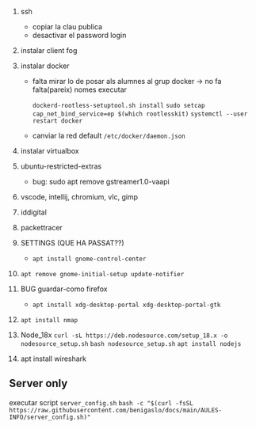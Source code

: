 1. ssh
    - copiar la clau publica
    - desactivar el password login
1. instalar client fog
1. instalar docker
    - falta mirar lo de posar als alumnes al grup docker -> no fa falta(pareix) nomes executar
      
      `dockerd-rootless-setuptool.sh install`
      `sudo setcap cap_net_bind_service=ep $(which rootlesskit)`
      `systemctl --user restart docker`
      
    - canviar la red default `/etc/docker/daemon.json`
1. instalar virtualbox
1. ubuntu-restricted-extras
    - bug: sudo apt remove gstreamer1.0-vaapi
1. vscode, intellij, chromium, vlc, gimp
1. iddigital
1. packettracer
1. SETTINGS (QUE HA PASSAT??)
    - `apt install gnome-control-center`
1. `apt remove gnome-initial-setup update-notifier`
 

1. BUG guardar-como firefox
    - `apt install xdg-desktop-portal xdg-desktop-portal-gtk`
1. `apt install nmap`
1. Node_18x
   `curl -sL https://deb.nodesource.com/setup_18.x -o nodesource_setup.sh`
   `bash nodesource_setup.sh`
   `apt install nodejs`

1. apt install wireshark

## Server only

executar script `server_config.sh`
`bash -c "$(curl -fsSL https://raw.githubusercontent.com/benigaslo/docs/main/AULES-INFO/server_config.sh)"`

